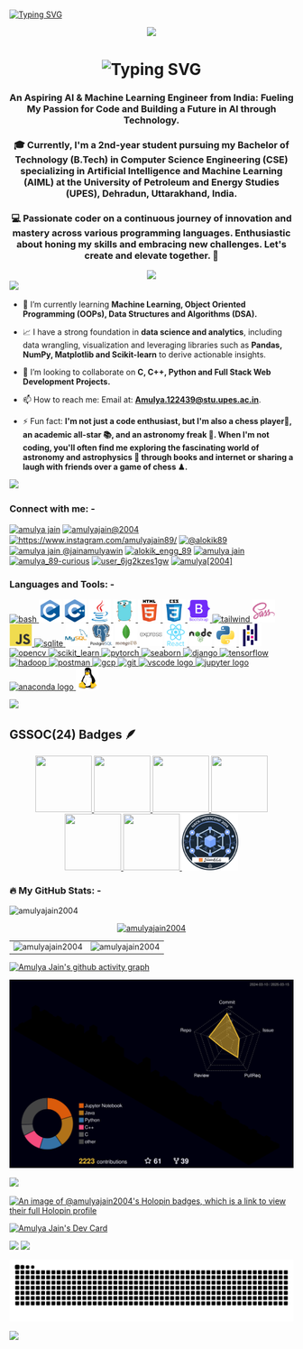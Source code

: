<!--
2nd yr B.Tech CSE spec. AI & ML at UPES. Research oriented, Eager for learning Coding, Robotics, Maths & Tech Developments. An Astronomy freak & Chess player.
-->

<br clear="both">
<div align="center
  <img height="400" src="AI-Technology-Creation-Concept.gif"/>
</div>

[![Typing SVG](https://readme-typing-svg.herokuapp.com?font=Fira+Code&size=40&pause=600&color=FFA500&center=true&vCenter=true&width=1000&height=80&lines=Hi,+I'm+Amulya+Jain;Aspiring+Data+Scientist;AI+ML+Enthusiast)](https://git.io/typing-svg)

<div align="center">
    <img src="https://media.giphy.com/media/hvRJCLFzcasrR4ia7z/giphy.gif" width="32">
    <h1>
      <img src="https://readme-typing-svg.herokuapp.com?font=Jetbrains+mono&size=20&duration=3000&color=33FF33&center=true&vCenter=true&width=435&lines=This+is..;..my+GitHub..;" alt="Typing SVG"/>     
    </h1>
</div>

<h3 align="center">An Aspiring AI & Machine Learning Engineer from India: Fueling My Passion for Code and Building a Future in AI through Technology. </h3>

<h3 align="center">🎓 Currently, I'm a 2nd-year student pursuing my Bachelor of Technology (B.Tech) in Computer Science Engineering (CSE) specializing in Artificial Intelligence and Machine Learning (AIML) at the University of Petroleum and Energy Studies (UPES), Dehradun, Uttarakhand, India.</h3>

<h3 align="center">💻 Passionate coder on a continuous journey of innovation and mastery across various programming languages. Enthusiastic about honing my skills and embracing new challenges. Let's create and elevate together. 🚀</h3>

<div align="center">
  <img height="300" src="https://user-images.githubusercontent.com/74038190/212749447-bfb7e725-6987-49d9-ae85-2015e3e7cc41.gif" />
</div>

<img src="https://user-images.githubusercontent.com/73097560/115834477-dbab4500-a447-11eb-908a-139a6edaec5c.gif">

- 🌱 I’m currently learning **Machine Learning, Object Oriented Programming (OOPs), Data Structures and Algorithms (DSA).**

- 📈 I have a strong foundation in **data science and analytics**, including data wrangling, visualization and leveraging libraries such as **Pandas, NumPy, Matplotlib and Scikit-learn** to derive actionable insights.

- 👯 I’m looking to collaborate on **C, C++, Python and Full Stack Web Development Projects.**

- 📫 How to reach me: Email at: **Amulya.122439@stu.upes.ac.in**.
<!--2. Visit my Portfolio Website: **https://amulyajain2004.github.io/**.
    3. Other Platforms:  **https://www.datascienceportfol.io/AmulyaJain** , **https://codolio.com/profile/AlokikEngineer**.-->
  
- ⚡ Fun fact: **I'm not just a code enthusiast, but I'm also a chess player🤴, an academic all-star 📚, and an astronomy freak 🔭. When I'm not coding, you'll often find me exploring the fascinating world of astronomy and astrophysics 🚀 through books and internet or sharing a laugh with friends over a game of chess ♟.**

<img src="https://user-images.githubusercontent.com/73097560/115834477-dbab4500-a447-11eb-908a-139a6edaec5c.gif">

<!-- 
## :globe_with_meridians: Open Source Contributions 🌟
<table align="center">
  <tr>
    <th>Role</th>
    <th>Project</th>
    <th>Badge</th>
  </tr>
  <tr>
    <td>🚀 Contributor</td>
    <td><a href="#">SSOC (Social Summer of Code) Season 3</a>: Top contributor in the </a><strong><a href="https://github.com/AmulyaJain2004/AI-Code">AI-Code</a></strong> repository, contributing to AI/ML-related projects and mentoring new participants in their open-source journey.</td>
    <td><img src="https://github.com/user-attachments/assets/d6a1cf2c-d0d5-4ea2-8639-81a755ae1ec7" alt="SSOC Badge" width="150" height="100"/></td>
  </tr>
  <tr>
    <td>👨‍💻 Project Admin</td>
    <td><a href="https://gs-wob.vercel.app/wob">WoB'24 (Winter of Blockchain)</a>: Leading and maintaining the <strong><a href="https://github.com/AmulyaJain2004/PyVerse">PyVerse</a></strong> project, managing contributors, and building innovative blockchain-based web solutions for decentralized applications.</td>
    <td><img src="https://github.com/user-attachments/assets/970b3033-e6cf-4b01-b93b-b9205f9e73f2" alt="WoB'24 Badge" width="150" height="100"/></td>
  </tr>
</table> 
<img src="https://user-images.githubusercontent.com/73097560/115834477-dbab4500-a447-11eb-908a-139a6edaec5c.gif"> 
-->


<h3 align="left">Connect with me: -</h3>

<p align="left">
  <!-- #----------- LINKEDIN ------------# -->
  <a href="https://www.linkedin.com/in/amulya-jain04/" target="blank"><img align="center" src="https://raw.githubusercontent.com/rahuldkjain/github-profile-readme-generator/master/src/images/icons/Social/linked-in-alt.svg" alt="amulya jain" height="30" width="40" /></a>
  <!-- #----------- KAGGLE ------------# -->
  <a href="https://kaggle.com/amulyajain@2004" target="blank"><img align="center" src="https://raw.githubusercontent.com/rahuldkjain/github-profile-readme-generator/master/src/images/icons/Social/kaggle.svg" alt="amulyajain@2004" height="30" width="40" /></a>
  <!-- #----------- INSTAGRAM ------------# -->
  <a href="https://www.instagram.com/amulyajain89/" target="blank"><img align="center" src="https://raw.githubusercontent.com/rahuldkjain/github-profile-readme-generator/master/src/images/icons/Social/instagram.svg" alt="https://www.instagram.com/amulyajain89/" height="30" width="40" /></a>
  <!-- #----------- HASHNODE ------------# -->
  <a href="https://hashnode.com/@alokik89" target="blank"><img align="center" src="https://raw.githubusercontent.com/rahuldkjain/github-profile-readme-generator/master/src/images/icons/Social/hashnode.svg" alt="@alokik89" height="30" width="40" /></a>
  <!-- #----------- YOUTUBE ------------# -->
  <a href="https://www.youtube.com/channel/UCBhplGqDR5MGrGmqoV_RR2Q" target="blank"><img align="center" src="https://raw.githubusercontent.com/rahuldkjain/github-profile-readme-generator/master/src/images/icons/Social/youtube.svg" alt="amulya jain @jainamulyawin" height="30" width="40" /></a>
  <!-- #----------- CODECHEF ------------# -->
  <a href="https://www.codechef.com/users/alokik_engg_89" target="blank"><img align="center" src="https://cdn.jsdelivr.net/npm/simple-icons@3.1.0/icons/codechef.svg" alt="alokik_engg_89" height="30" width="40" /></a>
  <!-- #----------- HACKERRANK ------------# -->
  <a href="https://www.hackerrank.com/profile/jainamulyawin" target="blank"><img align="center" src="https://raw.githubusercontent.com/rahuldkjain/github-profile-readme-generator/master/src/images/icons/Social/hackerrank.svg" alt="amulya jain" height="30" width="40" /></a>
  <!-- #----------- LEETCODE ------------# -->
  <a href="https://www.leetcode.com/amulya_89-curious" target="blank"><img align="center" src="https://raw.githubusercontent.com/rahuldkjain/github-profile-readme-generator/master/src/images/icons/Social/leet-code.svg" alt="amulya_89-curious" height="30" width="40" /></a>
  <!-- #----------- GFG ------------# -->
  <a href="https://auth.geeksforgeeks.org/user/user_6jg2kzes1gw" target="blank"><img align="center" src="https://raw.githubusercontent.com/rahuldkjain/github-profile-readme-generator/master/src/images/icons/Social/geeks-for-geeks.svg" alt="user_6jg2kzes1gw" height="30" width="40" /></a>
  <!-- #----------- TOPCODER ------------# -->
  <a href="https://www.topcoder.com/members/amulya[2004]" target="blank"><img align="center" src="https://raw.githubusercontent.com/rahuldkjain/github-profile-readme-generator/master/src/images/icons/Social/topcoder.svg" alt="amulya[2004]" height="30" width="40" /></a>
</p>

<h3 align="left">Languages and Tools: -</h3>
<p align="left"> 
<!-- #----------- BASH ------------# -->
<a href="https://www.gnu.org/software/bash/" target="_blank" rel="noreferrer"> <img src="https://www.vectorlogo.zone/logos/gnu_bash/gnu_bash-icon.svg" alt="bash" width="40" height="40"/> </a>
<!-- #----------- C ------------# -->
<a href="https://www.cprogramming.com/" target="_blank" rel="noreferrer"> <img src="https://raw.githubusercontent.com/devicons/devicon/master/icons/c/c-original.svg" alt="c" width="40" height="40"/> </a> 
<!-- #----------- CPP ------------# -->
<a href="https://www.w3schools.com/cpp/" target="_blank" rel="noreferrer"> <img src="https://raw.githubusercontent.com/devicons/devicon/master/icons/cplusplus/cplusplus-original.svg" alt="cplusplus" width="40" height="40"/> </a> 
<!-- #----------- JAVA ------------# -->
<a href="https://www.java.com" target="_blank" rel="noreferrer"> <img src="https://raw.githubusercontent.com/devicons/devicon/master/icons/java/java-original.svg" alt="java" width="40" height="40"/> </a>
<!-- #----------- GOLANG ------------# -->
<a href="https://golang.org" target="_blank" rel="noreferrer"> <img src="https://raw.githubusercontent.com/devicons/devicon/master/icons/go/go-original.svg" alt="go" width="40" height="40"/> </a>
<!-- #----------- HTML ------------# -->
<a href="https://www.w3.org/html/" target="_blank" rel="noreferrer"> <img src="https://raw.githubusercontent.com/devicons/devicon/master/icons/html5/html5-original-wordmark.svg" alt="html5" width="40" height="40"/> </a> 
<!-- #----------- CSS ------------# -->
<a href="https://www.w3schools.com/css/" target="_blank" rel="noreferrer"> <img src="https://raw.githubusercontent.com/devicons/devicon/master/icons/css3/css3-original-wordmark.svg" alt="css3" width="40" height="40"/> </a> 
<!-- #----------- BOOTSTRAP ------------# -->
<a href="https://getbootstrap.com" target="_blank" rel="noreferrer"> <img src="https://raw.githubusercontent.com/devicons/devicon/master/icons/bootstrap/bootstrap-plain-wordmark.svg" alt="bootstrap" width="40" height="40"/> </a> 
<!-- #----------- TAILWIND CSS ------------# -->
<a href="https://tailwindcss.com/" target="_blank" rel="noreferrer"> <img src="https://www.vectorlogo.zone/logos/tailwindcss/tailwindcss-icon.svg" alt="tailwind" width="40" height="40"/> </a>
<!-- #----------- SASS ------------# -->
<a href="https://sass-lang.com" target="_blank" rel="noreferrer"> <img src="https://raw.githubusercontent.com/devicons/devicon/master/icons/sass/sass-original.svg" alt="sass" width="40" height="40"/> </a>
<!-- #----------- JS ------------# -->
<a href="https://developer.mozilla.org/en-US/docs/Web/JavaScript" target="_blank" rel="noreferrer"> <img src="https://raw.githubusercontent.com/devicons/devicon/master/icons/javascript/javascript-original.svg" alt="javascript" width="40" height="40"/> </a> 
<!-- #----------- SQLITE ------------# -->
<a href="https://www.sqlite.org/" target="_blank" rel="noreferrer"> <img src="https://www.vectorlogo.zone/logos/sqlite/sqlite-icon.svg" alt="sqlite" width="40" height="40"/> </a>
<!-- #----------- MYSQL ------------# -->
<a href="https://www.mysql.com/" target="_blank" rel="noreferrer"> <img src="https://raw.githubusercontent.com/devicons/devicon/master/icons/mysql/mysql-original-wordmark.svg" alt="mysql" width="40" height="40"/> </a>
<!-- #----------- POSTGRESQL ------------# -->
<a href="https://www.postgresql.org" target="_blank" rel="noreferrer"> <img src="https://raw.githubusercontent.com/devicons/devicon/master/icons/postgresql/postgresql-original-wordmark.svg" alt="postgresql" width="40" height="40"/> </a> 
<!-- #----------- MONGODB ------------# -->
<a href="https://www.mongodb.com/" target="_blank" rel="noreferrer"> <img src="https://raw.githubusercontent.com/devicons/devicon/master/icons/mongodb/mongodb-original-wordmark.svg" alt="mongodb" width="40" height="40"/> </a>
<!-- #----------- EXPRESSJS ------------# -->
<a href="https://expressjs.com" target="_blank" rel="noreferrer"> <img src="https://raw.githubusercontent.com/devicons/devicon/master/icons/express/express-original-wordmark.svg" alt="express" width="40" height="40"/> </a> 
<!-- #----------- REACTJS ------------# -->
<a href="https://reactjs.org/" target="_blank" rel="noreferrer"> <img src="https://raw.githubusercontent.com/devicons/devicon/master/icons/react/react-original-wordmark.svg" alt="react" width="40" height="40"/> </a> 
<!-- #----------- NODEJS ------------# -->
<a href="https://nodejs.org" target="_blank" rel="noreferrer"> <img src="https://raw.githubusercontent.com/devicons/devicon/master/icons/nodejs/nodejs-original-wordmark.svg" alt="nodejs" width="40" height="40"/> </a> 
<!-- #----------- PYTHON ------------# -->
<a href="https://www.python.org" target="_blank" rel="noreferrer"> <img src="https://raw.githubusercontent.com/devicons/devicon/master/icons/python/python-original.svg" alt="python" width="40" height="40"/> </a> 
<!-- #----------- PANDAS ------------# -->
<a href="https://pandas.pydata.org/" target="_blank" rel="noreferrer"> <img src="https://raw.githubusercontent.com/devicons/devicon/2ae2a900d2f041da66e950e4d48052658d850630/icons/pandas/pandas-original.svg" alt="pandas" width="40" height="40"/> </a> 
<!-- #----------- OPENCV ------------# -->
<a href="https://opencv.org/" target="_blank" rel="noreferrer"> <img src="https://www.vectorlogo.zone/logos/opencv/opencv-icon.svg" alt="opencv" width="40" height="40"/> </a> 
<!-- #----------- SCIKIT-LEARN ------------# -->
<a href="https://scikit-learn.org/" target="_blank" rel="noreferrer"> <img src="https://upload.wikimedia.org/wikipedia/commons/0/05/Scikit_learn_logo_small.svg" alt="scikit_learn" width="40" height="40"/> </a> 
<!-- #----------- PYTORCH ------------# -->
<a href="https://pytorch.org/" target="_blank" rel="noreferrer"> <img src="https://www.vectorlogo.zone/logos/pytorch/pytorch-icon.svg" alt="pytorch" width="40" height="40"/> </a> 
<!-- #----------- SEABORN ------------# -->
<a href="https://seaborn.pydata.org/" target="_blank" rel="noreferrer"> <img src="https://seaborn.pydata.org/_images/logo-mark-lightbg.svg" alt="seaborn" width="40" height="40"/> </a> 
<!-- #----------- DJANGO ------------# -->
<a href="https://www.djangoproject.com/" target="_blank" rel="noreferrer"> <img src="https://cdn.worldvectorlogo.com/logos/django.svg" alt="django" width="40" height="40"/> </a>
<!-- #----------- TENSORFLOW ------------# -->
<a href="https://www.tensorflow.org" target="_blank" rel="noreferrer"> <img src="https://www.vectorlogo.zone/logos/tensorflow/tensorflow-icon.svg" alt="tensorflow" width="40" height="40"/> </a> 
<!-- #----------- HADOOP ------------# -->
<a href="https://hadoop.apache.org/" target="_blank" rel="noreferrer"> <img src="https://www.vectorlogo.zone/logos/apache_hadoop/apache_hadoop-icon.svg" alt="hadoop" width="40" height="40"/> </a>
<!-- #----------- POSTMAN ------------# -->
<a href="https://postman.com" target="_blank" rel="noreferrer"> <img src="https://www.vectorlogo.zone/logos/getpostman/getpostman-icon.svg" alt="postman" width="40" height="40"/> </a>
<!-- #----------- GOOGLE CLOUD ------------# -->
<a href="https://cloud.google.com" target="_blank" rel="noreferrer"> <img src="https://www.vectorlogo.zone/logos/google_cloud/google_cloud-icon.svg" alt="gcp" width="40" height="40"/> </a> 
<!-- #----------- GIT ------------# -->
<a href="https://git-scm.com/" target="_blank" rel="noreferrer"> <img src="https://www.vectorlogo.zone/logos/git-scm/git-scm-icon.svg" alt="git" width="40" height="40"/> </a> 
<!-- #----------- VSCODE ------------# -->
<a href="https://code.visualstudio.com/" target="_blank" rel="noreferrer"> <img src="https://cdn.jsdelivr.net/gh/devicons/devicon/icons/vscode/vscode-original.svg" height="35" alt="vscode logo"  /> </a> 
<!-- #----------- JUPYTER ------------# -->
<a href="https://jupyter.org/" target="_blank" rel="noreferrer"> <img src="https://cdn.jsdelivr.net/gh/devicons/devicon/icons/jupyter/jupyter-original.svg" height="35" alt="jupyter logo"  /> </a> 
<!-- #----------- ANACONDA ------------# -->
<a href="https://www.anaconda.com/" target="_blank" rel="noreferrer"> <img src="https://cdn.jsdelivr.net/gh/devicons/devicon/icons/anaconda/anaconda-original.svg" height="35" alt="anaconda logo"  /> </a> 
<!-- #----------- LINUX ------------# -->
<a href="https://www.linux.org/" target="_blank" rel="noreferrer"> <img src="https://raw.githubusercontent.com/devicons/devicon/master/icons/linux/linux-original.svg" alt="linux" width="40" height="40"/> </a> 
</p>

<img src="https://user-images.githubusercontent.com/73097560/115834477-dbab4500-a447-11eb-908a-139a6edaec5c.gif">

## GSSOC(24) Badges 🪶
<div style='display:flex; align-items:center; gap: 10px;' align='center'>
  <a href="https://gssoc.girlscript.tech/leaderboard">
    <img src="https://raw.githubusercontent.com/GSSoC24/Postman-Challenge/main/docs/assets/Postman%20White.png" width="100px" height="100px" />
    <img src="https://raw.githubusercontent.com/GSSoC24/Postman-Challenge/main/docs/assets/1.png" width="100px" height="100px" />
    <img src="https://raw.githubusercontent.com/GSSoC24/Postman-Challenge/main/docs/assets/2.png" width="100px" height="100px" />
    <img src="https://raw.githubusercontent.com/GSSoC24/Postman-Challenge/main/docs/assets/3.png" width="100px" height="100px" />
    <img src="https://raw.githubusercontent.com/GSSoC24/Postman-Challenge/main/docs/assets/4.png" width="100px" height="100px" />
    <img src="https://raw.githubusercontent.com/GSSoC24/Postman-Challenge/main/docs/assets/5.png" width="100px" height="100px" />
    <img src="assets/Hack-Web3Conf_2024_Badge.png" width="100px" height="100px" />
  </a>
</div>

<!--
## GSSOC(24) Extd Badges 🪶
<table>
  <tr>
    <td style="border-right: 1px solid #dddddd; padding: 15px;" valign="top" width="50%">
        <a href="https://gssoc.girlscript.tech/leaderboard">
          <img src="https://user-images.githubusercontent.com/63473496/153487849-4f094c16-d21c-463e-9971-98a8af7ba372.png" alt="GirlScript Summer of Code" width="120" />
        <br>
          <strong>GirlScript Summer of Code Extend</strong>
        </a>
      <br>
      <br>
        <span style="font-size: 14px; color: #555555;">🏅 Ranked 277th</span>
      <br>
        <span style="font-size: 12px; color: #777777;">
        Out of 32000+ participants<br>
        PRs Merged: 6 <br>
        Total Badges: 7<br>
        Total Score: 1040<br>
        </span>
      </td>
      <td>
        <div style='display:flex; align-items:center; gap: 10px;' align='center'>
          <a href="https://gssoc.girlscript.tech/leaderboard">
            <img src="https://raw.githubusercontent.com/GSSoC24/Postman-Challenge/main/docs/assets/Postman%20White.png" width="100px" height="100px" />
            <img src="https://raw.githubusercontent.com/GSSoC24/Postman-Challenge/main/docs/assets/1.png" width="100px" height="100px" />
            <img src="https://raw.githubusercontent.com/GSSoC24/Postman-Challenge/main/docs/assets/2.png" width="100px" height="100px" />
            <img src="https://raw.githubusercontent.com/GSSoC24/Postman-Challenge/main/docs/assets/3.png" width="100px" height="100px" />
            <img src="https://raw.githubusercontent.com/GSSoC24/Postman-Challenge/main/docs/assets/4.png" width="100px" height="100px" />
            <img src="https://raw.githubusercontent.com/GSSoC24/Postman-Challenge/main/docs/assets/5.png" width="100px" height="100px" />
            <img src="assets/Hack-Web3Conf_2024_Badge.png" width="100px" height="100px" />
          </a>
        </div>
      </td>
  </tr>
</table>
-->

###

<h3 align="left">🔥 My GitHub Stats: -</h3>
<p align="left"> <img src="https://komarev.com/ghpvc/?username=amulyajain2004&label=Profile%20views&color=0e75b6&style=flat" alt="amulyajain2004" /></p>
<p align="center"> <a href="https://github.com/ryo-ma/github-profile-trophy"><img src="https://github-profile-trophy.vercel.app/?username=amulyajain2004&row=3&column=3" alt="amulyajain2004" /></a> </p>

<!--
<div>
    Top languages by commit
    <img align="center" src="http://github-profile-summary-cards.vercel.app/api/cards/most-commit-language?username=AmulyaJain2004&theme=2077" height="210em" alt="Top languages by commit" />
    Top languages by repo
    <img align="center" src="http://github-profile-summary-cards.vercel.app/api/cards/repos-per-language?username=AmulyaJain2004&theme=2077" height="210em" alt="Top languages by repo" />
    Histogram of Commits
    <img align="center" src="http://github-profile-summary-cards.vercel.app/api/cards/productive-time?username=AmulyaJain2004&theme=2077" height="210em" alt="Histogram of Commits" />
    Graph of Commits
    <img align="center" src="http://github-profile-summary-cards.vercel.app/api/cards/profile-details?username=AmulyaJain2004&theme=2077" height="210em" alt="Graph of Commits" />
</div>
-->

<table>
    <tr>
        <td>
            <img src="https://github-readme-stats.vercel.app/api/top-langs?username=amulyajain2004&show_icons=true&locale=en" alt="amulyajain2004" />
        </td>
        <td>
            <img src="https://github-readme-streak-stats.herokuapp.com/?user=amulyajain2004" alt="amulyajain2004" />
        </td>
    </tr>
<!--     <tr> It is quira-readme widgets officially deprecated so to remove this while in next iteration of readme update.
        <td>
           <img src="https://github-readme-stats.vercel.app/api?username=amulyajain2004&show_icons=true&locale=en" alt="amulyajain2004" />
        </td>
        <td>
            <a href="https://quira.sh?utm_source=widgets&utm_campaign=AmulyaJain2004">
                <img src="https://stats.quira.sh/AmulyaJain2004/github?theme=dark" alt="AmulyaJain2004's GitHub | Stats">
            </a>
        </td>
    </tr> -->
<!--     <tr> It is officially deprecated so to remove this while in next iteration of readme update.
        <td>
            <a href="https://quira.sh?utm_source=widgets&utm_campaign=AmulyaJain2004">
                <img src="https://stats.quira.sh/AmulyaJain2004/languages-over-time?theme=dark" alt="AmulyaJain2004's GitHub | Languages Over Time">
            </a>
        </td>
        <td>
            <a href="https://quira.sh?utm_source=widgets&utm_campaign=AmulyaJain2004">
                <img src="https://stats.quira.sh/AmulyaJain2004/topics-over-time?theme=dark" alt="AmulyaJain2004's GitHub | Topics Over Time">
            </a>
        </td>
    </tr> -->
</table>


[![Amulya Jain's github activity graph](https://github-readme-activity-graph.vercel.app/graph?username=amulyajain2004&theme=redical)](https://github.com/amulyajain2004/github-readme-activity-graph)

![3D Contribution Calendar](./profile-3d-contrib/profile-night-rainbow.svg)

<img src="https://user-images.githubusercontent.com/73097560/115834477-dbab4500-a447-11eb-908a-139a6edaec5c.gif">

[![An image of @amulyajain2004's Holopin badges, which is a link to view their full Holopin profile](https://holopin.me/amulyajain2004)](https://holopin.io/@amulyajain2004)

<a href="https://app.daily.dev/amulyajain"><img src="https://api.daily.dev/devcards/v2/GZ8CKAZs5mx7BrQtwODEr.png?type=default&r=17t" width="300" alt="Amulya Jain's Dev Card"/></a>

<img src="https://user-images.githubusercontent.com/73097560/115834477-dbab4500-a447-11eb-908a-139a6edaec5c.gif">
<!--
## :zap: My LeetCode Stats 📊
<div align="center">
  <a href="https://leetcode.com/Amulya_89-curious">
    <img align="center" src="https://leetcard.jacoblin.cool/Amulya_89-curious?ext=heatmap" height="300em" alt="LeetCode Stats"/>
  </a>
</div> -->
<img src="https://user-images.githubusercontent.com/73097560/115834477-dbab4500-a447-11eb-908a-139a6edaec5c.gif">


<!--
<h2 align="center">Leetcode Info<h2>  
<p align="center">
  <a href="https://leetcode.com/Amulya_89-curious/" target="_blank"><img align="center" src="https://leetcode.com/static/images/badges/2024/gif/2024-02.gif" alt="jyot" height="200" width="200" /></a>
  <a href="https://leetcode.com/Amulya_89-curious/" target="_blank"><img align="center" src="https://leetcode.com/static/images/badges/2024/gif/2024-03.gif" alt="jyot" height="200" width="200" /></a>
  <a href="https://leetcode.com/Amulya_89-curious/" target="_blank"><img align="center" src="https://assets.leetcode.com/static_assets/marketing/2024-200.gif" alt="jyot" height="200" width="200" /></a>
  <a href="https://leetcode.com/Amulya_89-curious/" target="_blank"><img align="center" src="https://assets.leetcode.com/static_assets/marketing/2024-100.gif" alt="jyot" height="200" width="200" /></a>
</p>
<p align="center">
  <img  align=top flex-grow=1 src="https://leetcard.jacoblin.cool/Amulya_89-curious?theme=dark&font=Nunito&ext=heatmap" />  
</p>
-->


<br clear="both">

![snake gif](https://github.com/AmulyaJain2004/AmulyaJain2004/blob/output/github-contribution-grid-snake-dark.svg)

<img src="https://user-images.githubusercontent.com/73097560/115834477-dbab4500-a447-11eb-908a-139a6edaec5c.gif">

###
